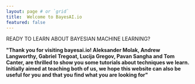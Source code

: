 ```yaml
---
layout: page # or `grid`
title:  Welcome to BayesAI.io
featured: false
---
```

READY TO LEARN ABOUT BAYESIAN MACHINE LEARNING?

**"Thank you for visiting bayesai.io! Aleksander Molak, Andrew Langworthy, Gabriel Tregoat, Lucija Gregov, Pavan Sangha and Tom Canter, are thrilled to show you some tutorials about techniques we learn. Initially aimed at teaching both of us, we hope this website can also be useful for you and that you find what you are looking for"**
